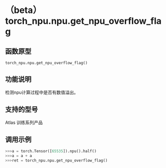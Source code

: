 # （beta）torch\_npu.npu.get\_npu\_overflow\_flag

## 函数原型

```
torch_npu.npu.get_npu_overflow_flag()
```

## 功能说明

检测npu计算过程中是否有数值溢出。

## 支持的型号

<term>Atlas 训练系列产品</term>

## 调用示例

```python
>>>a = torch.Tensor([65535]).npu().half()
>>>a = a + a
>>>ret = torch_npu.npu.get_npu_overflow_flag()
```

